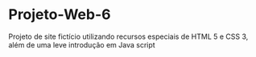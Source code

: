 # Projeto-Web-6
Projeto de site fictício utilizando recursos especiais de HTML 5 e CSS 3, além de uma leve introdução em Java script
